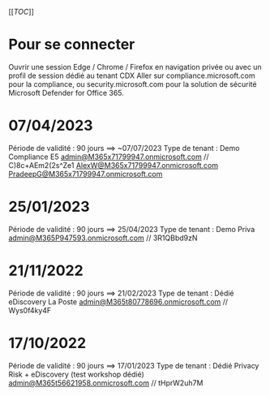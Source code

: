 [[_TOC_]]
# Pour se connecter
Ouvrir une session Edge / Chrome / Firefox en navigation privée ou avec un profil de session dédié au tenant CDX
Aller sur compliance.microsoft.com pour la compliance, ou security.microsoft.com pour la solution de sécurité Microsoft Defender for Office 365.


# 07/04/2023
Période de validité : 90 jours ==> ~07/07/2023
Type de tenant : Demo Compliance E5
admin@M365x71799947.onmicrosoft.com // C)8c+AEm2(2s^Ze1
AlexW@M365x71799947.onmicrosoft.com
PradeepG@M365x71799947.onmicrosoft.com

# 25/01/2023
Période de validité : 90 jours ==> 25/04/2023
Type de tenant : Demo Priva
admin@M365P947593.onmicrosoft.com // 3R1QBbd9zN

# 21/11/2022
Période de validité : 90 jours ==> 21/02/2023
Type de tenant : Dédié eDiscovery La Poste
admin@M365t80778696.onmicrosoft.com // Wys0f4ky4F

# 17/10/2022
Période de validité : 90 jours  ==> 17/01/2023
Type de tenant : Dédié Privacy Risk + eDiscovery (test workshop dédié)
admin@M365t56621958.onmicrosoft.com  // tHprW2uh7M
